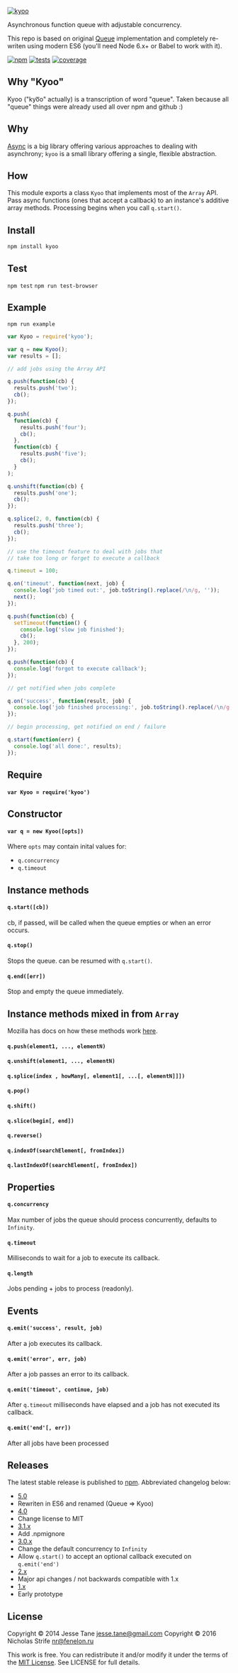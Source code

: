 [![kyoo](https://raw.githubusercontent.com/nicholasrq/kyoo/master/kyoo.png)](http://npmjs.org/kyoo)

Asynchronous function queue with adjustable concurrency.

This repo is based on original [Queue](https://github.com/jessetane/queue) implementation and completely re-writen using modern ES6 (you'll need Node 6.x+ or Babel to work with it).

[![npm](http://img.shields.io/npm/v/kyoo.svg?style=flat-square)](http://www.npmjs.org/kyoo)
[![tests](https://img.shields.io/travis/nicholasrq/kyoo.svg?style=flat-square&branch=master)](https://travis-ci.org/nicholasrq/kyoo)
[![coverage](https://img.shields.io/coveralls/nicholasrq/kyoo.svg?style=flat-square&branch=master)](https://coveralls.io/r/nicholasrq/kyoo)

## Why "Kyoo"
Kyoo ("kyo͞o" actually) is a transcription of word "queue". Taken because all "queue" things were already used all over npm and github :)

## Why
[Async](https://github.com/caolan/async) is a big library offering various approaches to dealing with asynchrony; `kyoo` is a small library offering a single, flexible abstraction.

## How
This module exports a class `Kyoo` that implements most of the `Array` API. Pass async functions (ones that accept a callback) to an instance's additive array methods. Processing begins when you call `q.start()`.

## Install
`npm install kyoo`

## Test
`npm test`
`npm run test-browser`

## Example
`npm run example`
``` javascript
var Kyoo = require('kyoo');

var q = new Kyoo();
var results = [];

// add jobs using the Array API

q.push(function(cb) {
  results.push('two');
  cb();
});

q.push(
  function(cb) {
    results.push('four');
    cb();
  },
  function(cb) {
    results.push('five');
    cb();
  }
);

q.unshift(function(cb) {
  results.push('one');
  cb();
});

q.splice(2, 0, function(cb) {
  results.push('three');
  cb();
});

// use the timeout feature to deal with jobs that
// take too long or forget to execute a callback

q.timeout = 100;

q.on('timeout', function(next, job) {
  console.log('job timed out:', job.toString().replace(/\n/g, ''));
  next();
});

q.push(function(cb) {
  setTimeout(function() {
    console.log('slow job finished');
    cb();
  }, 200);
});

q.push(function(cb) {
  console.log('forgot to execute callback');
});

// get notified when jobs complete

q.on('success', function(result, job) {
  console.log('job finished processing:', job.toString().replace(/\n/g, ''));
});

// begin processing, get notified on end / failure

q.start(function(err) {
  console.log('all done:', results);
});
```

## Require
#### `var Kyoo = require('kyoo')`

## Constructor
#### `var q = new Kyoo([opts])`
Where `opts` may contain inital values for:
* `q.concurrency`
* `q.timeout`

## Instance methods
#### `q.start([cb])`
cb, if passed, will be called when the queue empties or when an error occurs.

#### `q.stop()`
Stops the queue. can be resumed with `q.start()`.

#### `q.end([err])`
Stop and empty the queue immediately.

## Instance methods mixed in from `Array`
Mozilla has docs on how these methods work [here](https://developer.mozilla.org/en-US/docs/Web/JavaScript/Reference/Global_Objects/Array).
#### `q.push(element1, ..., elementN)`
#### `q.unshift(element1, ..., elementN)`
#### `q.splice(index , howMany[, element1[, ...[, elementN]]])`
#### `q.pop()`
#### `q.shift()`
#### `q.slice(begin[, end])`
#### `q.reverse()`
#### `q.indexOf(searchElement[, fromIndex])`
#### `q.lastIndexOf(searchElement[, fromIndex])`

## Properties
#### `q.concurrency`
Max number of jobs the queue should process concurrently, defaults to `Infinity`.

#### `q.timeout`
Milliseconds to wait for a job to execute its callback.

#### `q.length`
Jobs pending + jobs to process (readonly).

## Events

#### `q.emit('success', result, job)`
After a job executes its callback.

#### `q.emit('error', err, job)`
After a job passes an error to its callback.

#### `q.emit('timeout', continue, job)`
After `q.timeout` milliseconds have elapsed and a job has not executed its callback.

#### `q.emit('end'[, err])`
After all jobs have been processed

## Releases
The latest stable release is published to [npm](http://npmjs.org/kyoo). Abbreviated changelog below:
* [5.0](https://github.com/jessetane/queue/archive/5.0.0.tar.gz)
 * Rewriten in ES6 and renamed (Queue => Kyoo)
* [4.0](https://github.com/jessetane/queue/archive/4.0.0.tar.gz)
 * Change license to MIT
* [3.1.x](https://github.com/jessetane/queue/archive/3.0.6.tar.gz)
 * Add .npmignore
* [3.0.x](https://github.com/jessetane/queue/archive/3.0.6.tar.gz)
 * Change the default concurrency to `Infinity`
 * Allow `q.start()` to accept an optional callback executed on `q.emit('end')`
* [2.x](https://github.com/jessetane/queue/archive/2.2.0.tar.gz)
 * Major api changes / not backwards compatible with 1.x
* [1.x](https://github.com/jessetane/queue/archive/1.0.2.tar.gz)
 * Early prototype

## License
Copyright © 2014 Jesse Tane <jesse.tane@gmail.com>
Copyright © 2016 Nicholas Strife <nr@fenelon.ru>

This work is free. You can redistribute it and/or modify it under the
terms of the [MIT License](https://opensource.org/licenses/MIT).
See LICENSE for full details.
